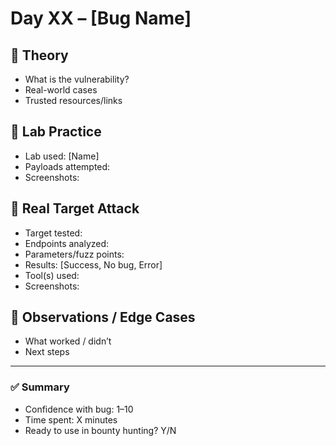 # Day XX – [Bug Name]

## 📘 Theory
- What is the vulnerability?
- Real-world cases
- Trusted resources/links

## 🧪 Lab Practice
- Lab used: [Name]
- Payloads attempted:
- Screenshots:

## 🎯 Real Target Attack
- Target tested:
- Endpoints analyzed:
- Parameters/fuzz points:
- Results: [Success, No bug, Error]
- Tool(s) used:
- Screenshots:

## 🧠 Observations / Edge Cases
- What worked / didn’t
- Next steps

---

### ✅ Summary
- Confidence with bug: 1–10
- Time spent: X minutes
- Ready to use in bounty hunting? Y/N
